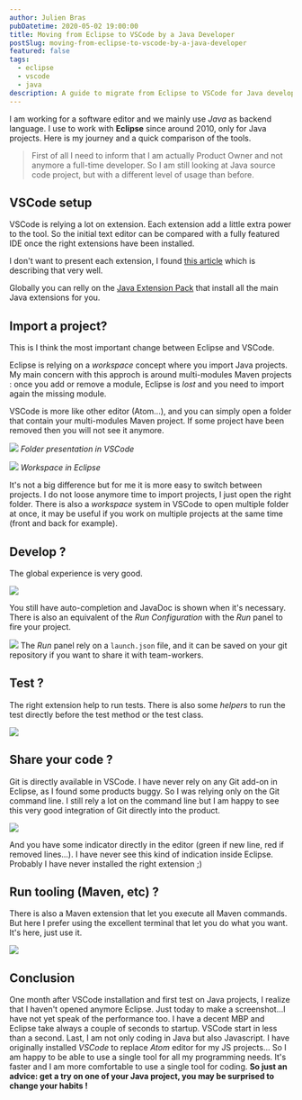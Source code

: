 ```yaml
---
author: Julien Bras
pubDatetime: 2020-05-02 19:00:00
title: Moving from Eclipse to VSCode by a Java Developer
postSlug: moving-from-eclipse-to-vscode-by-a-java-developer
featured: false
tags:
  - eclipse
  - vscode
  - java
description: A guide to migrate from Eclipse to VSCode for Java developers
---
```


I am working for a software editor and we mainly use *Java* as backend language. I use to work with **Eclipse** since around 2010, only for Java projects. Here is my journey and a quick comparison of the tools.

> First of all I need to inform that I am actually Product Owner and not anymore a full-time developer. So I am still looking at Java source code project, but with a different level of usage than before.

## VSCode setup

VSCode is relying a lot on extension. Each extension add a little extra power to the tool. So the initial text editor can be compared with a fully featured IDE once the right extensions have been installed.

I don't want to present each extension, I found [this article](https://blog.usejournal.com/visual-studio-code-for-java-the-ultimate-guide-2019-8de7d2b59902) which is describing that very well.

Globally you can relly on the [Java Extension Pack](https://marketplace.visualstudio.com/items?itemName=vscjava.vscode-java-pack) that install all the main Java extensions for you.

## Import a project?

This is I think the most important change between Eclipse and VSCode.

Eclipse is relying on a *workspace* concept where you import Java projects. My main concern with this approch is around multi-modules Maven projects : once you add or remove a module, Eclipse is *lost* and you need to import again the missing module.

VSCode is more like other editor (Atom...), and you can simply open a folder that contain your multi-modules Maven project. If some project have been removed then you will not see it anymore.

![](/img/vscode.png)
_Folder presentation in VSCode_

![](/img/eclipse.png)
_Workspace in Eclipse_

It's not a big difference but for me it is more easy to switch between projects. I do not loose anymore time to import projects, I just open the right folder. There is also a *workspace* system in VSCode to open multiple folder at once, it may be useful if you work on multiple projects at the same time (front and back for example).

## Develop ?

The global experience is very good.

![](/img/vscode-autocomplete.png)

You still have auto-completion and JavaDoc is shown when it's necessary. There is also an equivalent of the *Run Configuration* with the *Run* panel to fire your project.

![](/img/vscode-run-config.png)
The *Run* panel rely on a `launch.json` file, and it can be saved on your git repository if you want to share it with team-workers.

## Test ?

The right extension help to run tests. There is also some *helpers* to run the test directly before the test method or the test class.

![](/img/vscode-test.png)

## Share your code ?

Git is directly available in VSCode. I have never rely on any Git add-on in Eclipse, as I found some products buggy. So I was relying only on the Git command line. I still rely a lot on the command line but I am happy to see this very good integration of Git directly into the product.

![](/img/vscode-git.png)

And you have some indicator directly in the editor (green if new line, red if removed lines...). I have never see this kind of indication inside Eclipse. Probably I have never installed the right extension ;)

## Run tooling (Maven, etc) ?

There is also a Maven extension that let you execute all Maven commands. But here I prefer using the excellent terminal that let you do what you want. It's here, just use it.

![](/img/vscode-console.png)

## Conclusion

One month after VSCode installation and first test on Java projects, I realize that I haven't opened anymore Eclipse. Just today to make a screenshot...I have not yet speak of the performance too. I have a decent MBP and Eclipse take always a couple of seconds to startup. VSCode start in less than a second. Last, I am not only coding in Java but also Javascript. I have originally installed *VSCode* to replace *Atom* editor for my JS projects... So I am happy to be able to use a single tool for all my programming needs. It's faster and I am more comfortable to use a single tool for coding. **So just an advice: get a try on one of your Java project, you may be surprised to change your habits !**

